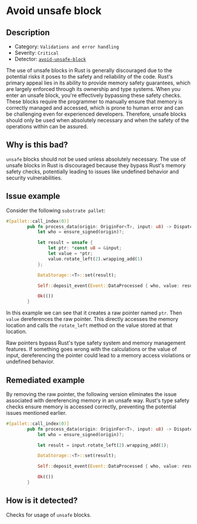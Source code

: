 # Avoid unsafe block

## Description

- Category: `Validations and error handling`
- Severity: `Critical`
- Detector: [`avoid-unsafe-block`](https://github.com/CoinFabrik/scout-audit/blob/main/detectors/rust/avoid-unsafe-block/src/lib.rs)

The use of unsafe blocks in Rust is generally discouraged due to the potential risks it poses to the safety and reliability of the code. Rust's primary appeal lies in its ability to provide memory safety guarantees, which are largely enforced through its ownership and type systems. When you enter an unsafe block, you're effectively bypassing these safety checks. These blocks require the programmer to manually ensure that memory is correctly managed and accessed, which is prone to human error and can be challenging even for experienced developers. Therefore, unsafe blocks should only be used when absolutely necessary and when the safety of the operations within can be assured.

## Why is this bad?

`unsafe` blocks should not be used unless absolutely necessary. The use of unsafe blocks in Rust is discouraged because they bypass Rust's memory safety checks, potentially leading to issues like undefined behavior and security vulnerabilities.

## Issue example

Consider the following `substrate pallet`:

```rust
#[pallet::call_index(0)]
        pub fn process_data(origin: OriginFor<T>, input: u8) -> DispatchResult {
            let who = ensure_signed(origin)?;

            let result = unsafe {
                let ptr: *const u8 = &input;
                let value = *ptr;
                value.rotate_left(2).wrapping_add(1)
            };

            DataStorage::<T>::set(result);

            Self::deposit_event(Event::DataProcessed { who, value: result });

            Ok(())
        }
```

In this example we can see that it creates a raw pointer named `ptr`. Then `value` dereferences the raw pointer. This directly accesses the memory location and calls the `rotate_left` method on the value stored at that location.

Raw pointers bypass Rust's type safety system and memory management features. If something goes wrong with the calculations or the value of input, dereferencing the pointer could lead to a memory access violations or undefined behavior.

## Remediated example

By removing the raw pointer, the following version eliminates the issue associated with dereferencing memory in an unsafe way. Rust's type safety checks ensure memory is accessed correctly, preventing the potential issues mentioned earlier.

```rust
#[pallet::call_index(0)]
        pub fn process_data(origin: OriginFor<T>, input: u8) -> DispatchResult {
            let who = ensure_signed(origin)?;

            let result = input.rotate_left(2).wrapping_add(1);

            DataStorage::<T>::set(result);

            Self::deposit_event(Event::DataProcessed { who, value: result });

            Ok(())
        }
```

## How is it detected?

Checks for usage of `unsafe` blocks.
